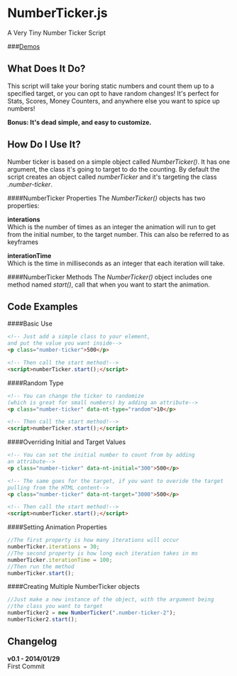 NumberTicker.js
===============

A Very Tiny Number Ticker Script

###<a href="http://numberticker.com">Demos</a>

What Does It Do?
---------------

This script will take your boring static numbers and count them up to a specified target, or you can opt to have random changes! It's perfect for Stats, Scores, Money Counters, and anywhere else you want to spice up numbers!

**Bonus: It's dead simple, and easy to customize.**

How Do I Use It?
----------------

Number ticker is based on a simple object called *NumberTicker()*. It has one argument, the class it's going to target to do the counting. By default the script creates an object called *numberTicker* and it's targeting the class *.number-ticker*. 

####NumberTicker Properties
The *NumberTicker()* objects has two properties:

**interations**<br />
Which is the number of times as an integer the animation will run to get from the initial number, to the target number. This can also be referred to as keyframes

**interationTime**<br />
Which is the time in milliseconds as an integer that each iteration will take.

####NumberTicker Methods
The *NumberTicker()* object includes one method named *start()*, call that when you want to start the animation.

Code Examples
----------------

####Basic Use

```html
<!-- Just add a simple class to your element, 
and put the value you want inside-->
<p class="number-ticker">500</p>

<!-- Then call the start method!-->
<script>numberTicker.start();</script>
``` 

####Random Type

```html
<!-- You can change the ticker to randomize
(which is great for small numbers) by adding an attribute-->
<p class="number-ticker" data-nt-type="random">10</p>

<!-- Then call the start method!-->
<script>numberTicker.start();</script>
```

####Overriding Initial and Target Values

```html
<!-- You can set the initial number to count from by adding
an attribute-->
<p class="number-ticker" data-nt-initial="300">500</p>

<!-- The same goes for the target, if you want to overide the target
pulling from the HTML content-->
<p class="number-ticker" data-nt-target="3000">500</p>

<!-- Then call the start method!-->
<script>numberTicker.start();</script>
```

####Setting Animation Properties

```javascript
//The first property is how many iterations will occur
numberTicker.iterations = 30;
//The second property is how long each iteration takes in ms
numberTicker.iterationTime = 100;
//Then run the method
numberTicker.start();
```

####Creating Multiple NumberTicker objects

```javascript
//Just make a new instance of the object, with the argument being
//the class you want to target
numberTicker2 = new NumberTicker(".number-ticker-2");
numberTicker2.start();
```

Changelog
----------------

**v0.1 - 2014/01/29**<br />
First Commit
